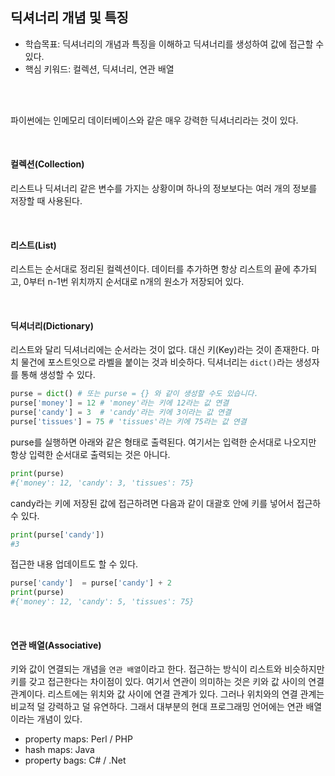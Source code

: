 ## 딕셔너리 개념 및 특징

- 학습목표: 딕셔너리의 개념과 특징을 이해하고 딕셔너리를 생성하여 값에 접근할 수 있다.
- 핵심 키워드: 컬렉션, 딕셔너리, 연관 배열

<br></br>

파이썬에는 인메모리 데이터베이스와 같은 매우 강력한 딕셔너리라는 것이 있다. 

<br/>

#### 컬렉션(Collection)

리스트나 딕셔너리 같은 변수를 가지는 상황이며 하나의 정보보다는 여러 개의 정보를 저장할 때 사용된다.

<br/>

#### 리스트(List)

리스트는 순서대로 정리된 컬렉션이다. 데이터를 추가하면 항상 리스트의 끝에 추가되고, 0부터 n-1번 위치까지 순서대로 n개의 원소가 저장되어 있다.

<br/>

#### 딕셔너리(Dictionary)

리스트와 달리 딕셔너리에는 순서라는 것이 없다. 대신 키(Key)라는 것이 존재한다. 마치 물건에 포스트잇으로 라벨을 붙이는 것과 비슷하다.
딕셔너리는 `dict()`라는 생성자를 통해 생성할 수 있다.

```python
purse = dict() # 또는 purse = {} 와 같이 생성할 수도 있습니다.
purse['money'] = 12 # 'money'라는 키에 12라는 값 연결
purse['candy'] = 3  # 'candy'라는 키에 3이라는 값 연결
purse['tissues'] = 75 # 'tissues'라는 키에 75라는 값 연결
```
purse를 실행하면 아래와 같은 형태로 출력된다. 여기서는 입력한 순서대로 나오지만 항상 입력한 순서대로 출력되는 것은 아니다.
```python
print(purse)
#{'money': 12, 'candy': 3, 'tissues': 75}
```
candy라는 키에 저장된 값에 접근하려면 다음과 같이 대괄호 안에 키를 넣어서 접근하 수 있다.
```python
print(purse['candy'])
#3
```
접근한 내용 업데이트도 할 수 있다.
```python
purse['candy']  = purse['candy'] + 2
print(purse)
#{'money': 12, 'candy': 5, 'tissues': 75}
```
<br/>

#### 연관 배열(Associative)

키와 값이 연결되는 개념을 `연관 배열`이라고 한다. 접근하는 방식이 리스트와 비슷하지만 키를 갖고 접근한다는 차이점이 있다.
여기서 연관이 의미하는 것은 키와 값 사이의 연결 관계이다. 리스트에는 위치와 값 사이에 연결 관계가 있다. 그러나 위치와의 연결 관계는 비교적 덜 강력하고 덜 유연하다.
그래서 대부분의 현대 프로그래밍 언어에는 연관 배열이라는 개념이 있다.
- property maps: Perl / PHP
- hash maps: Java
- property bags: C# / .Net

<br/>